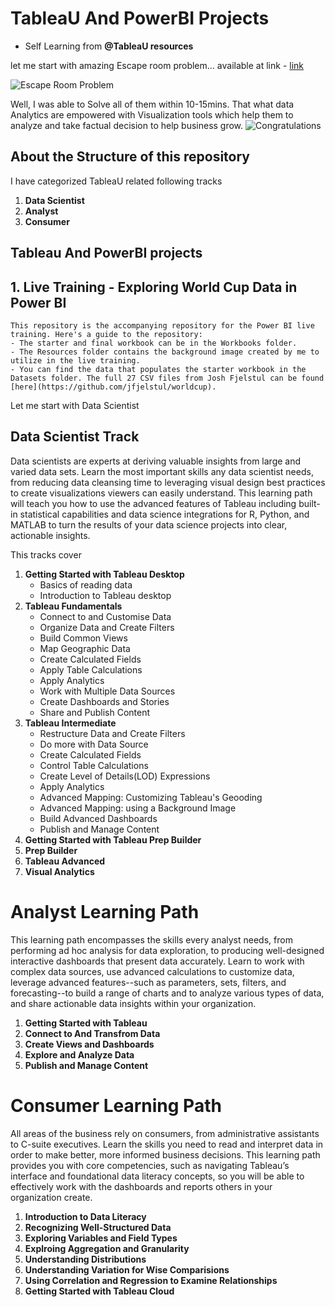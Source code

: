# TableaU And PowerBI Projects
* Self Learning from **@TableaU resources**

let me start with amazing Escape room problem... 
available at link - [link](https://public.tableau.com/app/profile/mark.bradbourne/viz/EscapeRoom/CanYouEscape)

![Escape Room Problem](https://github.com/Ashleshk/TableaU-PowerBI-Visualisation-Projects/blob/main/Data%20Scientist/Escape%20Room%20%231.png?raw=true)

Well, I was able to Solve all of them within 10-15mins. That what data Analytics are empowered with Visualization tools which help them to analyze and take factual decision to help business grow.
![Congratulations](https://github.com/Ashleshk/TableaU-PowerBI-Visualisation-Projects/blob/main/Data%20Scientist/Escape%20Room%20Problem.PNG)

## About the Structure of this repository
I have categorized TableaU related following tracks
1. **Data Scientist**
2. **Analyst**
3. **Consumer**

## Tableau And PowerBI projects
## 1. Live Training - Exploring World Cup Data in Power BI 
    This repository is the accompanying repository for the Power BI live training. Here's a guide to the repository: 
    - The starter and final workbook can be in the Workbooks folder.  
    - The Resources folder contains the background image created by me to utilize in the live training. 
    - You can find the data that populates the starter workbook in the Datasets folder. The full 27 CSV files from Josh Fjelstul can be found [here](https://github.com/jfjelstul/worldcup).

Let me start with Data Scientist
## Data Scientist Track

Data scientists are experts at deriving valuable insights from large and varied data sets. Learn the most important skills any data scientist needs, from reducing data cleansing time to leveraging visual design best practices to create visualizations viewers can easily understand. This learning path will teach you how to use the advanced features of Tableau including built-in statistical capabilities and data science integrations for R, Python, and MATLAB to turn the results of your data science projects into clear, actionable insights.

This tracks cover
1. **Getting Started with Tableau Desktop**
    * Basics of reading data
    * Introduction to Tableau desktop
2. **Tableau Fundamentals**
    * Connect to and Customise Data
    * Organize Data and Create Filters
    * Build Common Views
    * Map Geographic Data
    * Create Calculated Fields
    * Apply Table Calculations
    * Apply Analytics
    * Work with Multiple Data Sources
    * Create Dashboards and Stories
    * Share and Publish Content
3. **Tableau Intermediate**
    * Restructure Data and Create Filters
    * Do more with Data Source
    * Create Calculated Fields
    * Control Table Calculations
    * Create Level of Details(LOD) Expressions
    * Apply Analytics
    * Advanced Mapping: Customizing Tableau's Geooding
    * Advanced Mapping: using a Background Image
    * Build Advanced Dashboards
    * Publish and Manage Content
4. **Getting Started with Tableau Prep Builder**
5. **Prep Builder**
6. **Tableau Advanced**
7. **Visual Analytics**


# Analyst Learning Path
This learning path encompasses the skills every analyst needs, from performing ad hoc analysis for data exploration, to producing well-designed interactive dashboards that present data accurately. Learn to work with complex data sources, use advanced calculations to customize data, leverage advanced features--such as parameters, sets, filters, and forecasting--to build a range of charts and to analyze various types of data, and share actionable data insights within your organization. 

1. **Getting Started with Tableau**
2. **Connect to And Transfrom Data**
3. **Create Views and Dashboards**
4. **Explore and Analyze Data**
5. **Publish and Manage Content**


# Consumer Learning Path
All areas of the business rely on consumers, from administrative assistants to C-suite executives. Learn the skills you need to read and interpret data in order to make better, more informed business decisions. This learning path provides you with core competencies, such as navigating Tableau’s interface and foundational data literacy concepts, so you will be able to effectively work with the dashboards and reports others in your organization create.

1. **Introduction to Data Literacy**
2. **Recognizing Well-Structured Data**
3. **Exploring Variables and Field Types**
4. **Explroing Aggregation and Granularity**
5. **Understanding Distributions**
6. **Understanding Variation for Wise Comparisions**
7. **Using Correlation and Regression to Examine Relationships**
8. **Getting Started with Tableau Cloud**